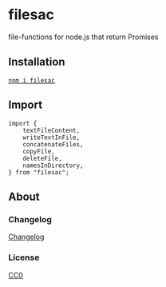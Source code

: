 # filesac

file-functions for node.js that return Promises

## Installation

[`npm i filesac`](https://www.npmjs.com/package/filesac)

## Import
    
```
import {
    textFileContent,
    writeTextInFile,
    concatenateFiles,
    copyFile,
    deleteFile,
    namesInDirectory,
} from "filesac";
```

## About

### Changelog

[Changelog](./changelog.md)


### License

[CC0](./license.txt)
